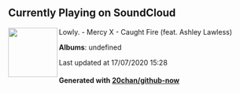 ## Currently Playing on SoundCloud

[<img align="left" width="100" src="https://i1.sndcdn.com/artworks-000218940751-s5ihpt-t120x120.jpg">](https://soundcloud.com/lowlypalace/mercy-x-caught-fire-feat-ashley-lawless)

Lowly. - Mercy X - Caught Fire (feat. Ashley Lawless)

**Albums**: undefined

Last updated at 17/07/2020 15:28

#### Generated with [20chan/github-now](https://github.com/20chan/github-now)


<!--
**20chan/20chan** is a ✨ _special_ ✨ repository because its `README.md` (this file) appears on your GitHub profile.

Here are some ideas to get you started:

- 🔭 I’m currently working on ...
- 🌱 I’m currently learning ...
- 👯 I’m looking to collaborate on ...
- 🤔 I’m looking for help with ...
- 💬 Ask me about ...
- 📫 How to reach me: ...
- 😄 Pronouns: ...
- ⚡ Fun fact: ...
-->
